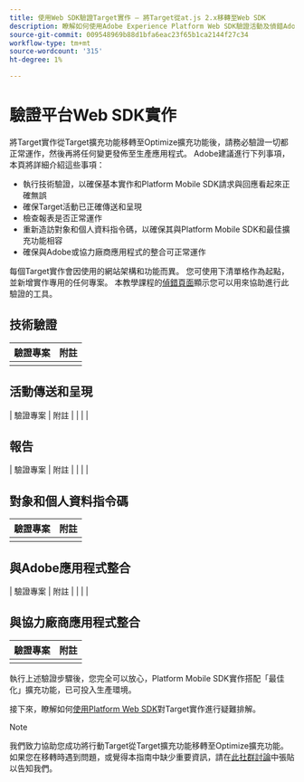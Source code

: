 ```yaml
---
title: 使用Web SDK驗證Target實作 — 將Target從at.js 2.x移轉至Web SDK
description: 瞭解如何使用Adobe Experience Platform Web SDK驗證活動及偵錯Adobe Target實作。
source-git-commit: 009548969b88d1bfa6eac23f65b1ca2144f27c34
workflow-type: tm+mt
source-wordcount: '315'
ht-degree: 1%

---
```


# 驗證平台Web SDK實作

將Target實作從Target擴充功能移轉至Optimize擴充功能後，請務必驗證一切都正常運作，然後再將任何變更發佈至生產應用程式。 Adobe建議進行下列事項，本頁將詳細介紹這些事項：

* 執行技術驗證，以確保基本實作和Platform Mobile SDK請求與回應看起來正確無誤
* 確保Target活動已正確傳送和呈現
* 檢查報表是否正常運作
* 重新造訪對象和個人資料指令碼，以確保其與Platform Mobile SDK和最佳擴充功能相容
* 確保與Adobe或協力廠商應用程式的整合可正常運作

每個Target實作會因使用的網站架構和功能而異。 您可使用下清單格作為起點，並新增實作專用的任何專案。 本教學課程的[偵錯頁面](debugging.md)顯示您可以用來協助進行此驗證的工具。

## 技術驗證

| 驗證專案 | 附註 |
|---|---|
| | |


## 活動傳送和呈現

| 驗證專案 | 附註 |
| | |

## 報告

| 驗證專案 | 附註 |
| | |

## 對象和個人資料指令碼

| 驗證專案 | 附註 |
|---|---|
| | |

## 與Adobe應用程式整合

| 驗證專案 | 附註 |
| | |

## 與協力廠商應用程式整合

| 驗證專案 | 附註 |
|---|---|
| | |

執行上述驗證步驟後，您完全可以放心，Platform Mobile SDK實作搭配「最佳化」擴充功能，已可投入生產環境。

接下來，瞭解如何[使用Platform Web SDK](debugging.md)對Target實作進行疑難排解。

>[!NOTE]
>
>我們致力協助您成功將行動Target從Target擴充功能移轉至Optimize擴充功能。 如果您在移轉時遇到問題，或覺得本指南中缺少重要資訊，請在[此社群討論](https://experienceleaguecommunities.adobe.com/t5/adobe-experience-platform-data/tutorial-discussion-migrate-target-from-at-js-to-web-sdk/m-p/575587#M463)中張貼以告知我們。
